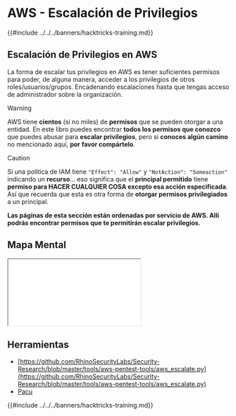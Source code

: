 # AWS - Escalación de Privilegios

{{#include ../../../banners/hacktricks-training.md}}

## Escalación de Privilegios en AWS

La forma de escalar tus privilegios en AWS es tener suficientes permisos para poder, de alguna manera, acceder a los privilegios de otros roles/usuarios/grupos. Encadenando escalaciones hasta que tengas acceso de administrador sobre la organización.

> [!WARNING]
> AWS tiene **cientos** (si no miles) de **permisos** que se pueden otorgar a una entidad. En este libro puedes encontrar **todos los permisos que conozco** que puedes abusar para **escalar privilegios**, pero si **conoces algún camino** no mencionado aquí, **por favor compártelo**.

> [!CAUTION]
> Si una política de IAM tiene `"Effect": "Allow"` y `"NotAction": "Someaction"` indicando un **recurso**... eso significa que el **principal permitido** tiene **permiso para HACER CUALQUIER COSA excepto esa acción especificada**.\
> Así que recuerda que esta es otra forma de **otorgar permisos privilegiados** a un principal.

**Las páginas de esta sección están ordenadas por servicio de AWS. Allí podrás encontrar permisos que te permitirán escalar privilegios.**

## Mapa Mental

<iframe src="../../../pdfs/AWS_Services.pdf" title="Mapa Mental de Servicios de AWS"></iframe>

## Herramientas

- [https://github.com/RhinoSecurityLabs/Security-Research/blob/master/tools/aws-pentest-tools/aws_escalate.py](https://github.com/RhinoSecurityLabs/Security-Research/blob/master/tools/aws-pentest-tools/aws_escalate.py)
- [Pacu](https://github.com/RhinoSecurityLabs/pacu)

{{#include ../../../banners/hacktricks-training.md}}
